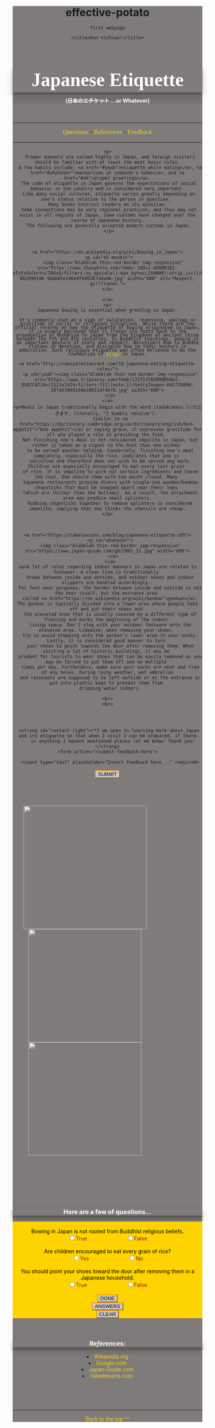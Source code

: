 # effective-potato
first webpage

  

  <!-- css starts here-->
  
  
  
<style>
  :root {
    /* css colors */
    --red-a: #952F1E;
    --red-m: #EC170D;
    --red-z: #DFB2AB;
    --gray-a: #7F7B7A;
    --gray-z: #CAC8C7;
    --sunflower: #ffd300;
    --tangy: #F1910F;
    --darkred: #8E1818;
    
    /* css sizes */
    --smll: 100px;
    --mdm: 200px;
    --lrg: 400px;
  }
  nav {
    margin: auto;
    font-size: 17px;
    font-family:'Abhaya Libre';
    line-height: 20px;
  }
    p {
    font-size: 12px;
    font-family: monospace, serif;
    text-align: center;
    line-height: 10px;
  }
    h2 {
      font-size:50px;
      font-family:'Abhaya Libre';
      padding: 5px;
      box-shadow: 0 10px 20px rgba(0,0,0,0.19), 0 6px 6px rgba(0,0,0,0.23);
    }
    .thin-red-border {
      border-color: var(--sunflower);
      border-width: 5px;
      border-style: solid;
      border-radius: 50%;
    }
  h4 {
    color: #ffffff;
    background-color: rgba(49, 49, 49, 0.1);
    position: relative;
    bottom: 30px;
    
  }
  h3 {
    box-shadow: 0 10px 20px rgba(0,0,0,0.19), 0 6px 6px rgba(0,0,0,0.23);
    color: white;
  }
  .red-background {
    background-color: red;
  }
  body {
    margin: var(--mdm);
    padding: 0px;
    text-align: center;
    background-color: var(--gray-a);
  }
  u {
    color:red !important;
  }
  a {
    color: var(--sunflower);
    text-decoration: none;
  }
  button {
    background-color: var(--gray-z);
    border-color: var(--tangy);
    text-transform: uppercase;
  }
  button:hover {
    background-color: var(--gray-z);
    color: #ffffff
  }
  a:hover {
    background-color: var(--gray-z);
    color: #ffffff;
  }
  .happy {
    background-color: var(--sunflower);
    color: #000000;
  }
  .blahblah {
    border-color: var(--sunflower);
  }
  img.blahblah:hover {
    filter: grayscale(0%);
    opacity: 0.5;
  }
  .blah2 {
    position: relative;
    bottom: 2px;
    right: 60px;
  }
  img.blah2 {
    filter: grayscale(0%)
      opacity: 0.5;
  }
  img {
    filter: grayscale(100%);
  }
  label {
    color: var(--darkred);
    padding: 50px;
  }
  #left {
    float: left;
    position: absolute;
  }
  #right {
    float: right;
    position: absolute;
  }
</style>
  
  

  

  
  <!--css ends here-->
  <!--html starts here-->
  




<div class="container-fluid text-center">
  
  <!DOCTYPE html>
<html lang="en">
  
  
    <title>Kon'nichiwa!</title>
  
    
  <head>
    <h2 style="color: white" id="top" class="text-center">Japanese Etiquette</h2>
    <h4>
      (<s>日本のエチケット</s> ...or Whatever)
      </h4>
  </head>
  <hr>
  
  
  
  
  
  <nav>
    <a href="#qs">Questions</a>  -  <a href="#ref">References</a>  -  <a href="#contact">Feedback</a>
  <hr>
  </nav>
  
  
  
  
  
  
  <body>  
     
    <p>
      Proper manners are valued highly in Japan, and foreign visitors should be familiar with at least the most basic rules.
      A few habits include; <a href="#yeah">etiquette while eating</a>, <a href="#whatever">mannerisms at someone's home</a>, and <a href="#ok">proper greetings</a>.
     The code of etiquette in Japan governs the expectations of social behavior in the country and is considered very important.
     Like many social cultures, etiquette varies greatly depending on one's status relative to the person in question. 
     Many books instruct readers on its minutiae. 
     Some conventions may be very regional practices, and thus may not exist in all regions of Japan. Some customs have changed over the course of Japanese history.
     The following are generally accepted modern customs in Japan.
     </p>
    
    
    
    <a href="https://en.wikipedia.org/wiki/Bowing_in_Japan">
     <p id="ok moveit">
        <img class="blahblah thin-red-border img-responsive" src="https://www.thoughtco.com/thmb/-109ii-dU0DR3E2-nTz5xSolhrY=/768x0/filters:no_upscale():max_bytes(150000):strip_icc()/GettyImages-882999196-5bbb85e146e0fb00267d4a86.jpg" width="600" alt="Respect, girlfrannn.">
    </p>
      
    </a>
    <p>
    Japanese bowing is essential when greeting in Japan.
  It's commonly used as a sign of salutation, reverence, apology or gratitude in social or religious situations.
  While there are few official records on how the etiquette of bowing originated in Japan, it is widely believed 
  that it traces its roots back to the propagation of Buddhism to Japan from the kingdoms of ancient China between 
  the 5th and 8th centuries. In Buddhist teachings, bowing is an important gesture of piety and respect. 
  Worshipers bow to Buddha statues in devotion, and disciples bow to their masters in admiration. 
  Such religious etiquette was often believed to be the foundation of <a href="https://en.wikipedia.org/wiki/Ojigi">ojigi</a> in Japan.
    </p>
    
    
    
    <a href="http://nomiyarestaurant.com/10-japanese-eating-etiquette-rules/">
      <p id="yeah"><img class="blahblah thin-red-border img-responsive" src="https://www.tripsavvy.com/thmb/1JIfIJlN2RMOKhOw1-DGQ7CATJ4=/2121x1414/filters:fill(auto,1)/GettyImages-641728098-597a5708519de200114f4b70.jpg" width="600">
      </p>
    </a>
    <p>Meals in Japan traditionally begin with the word itadakimasu (いただきます, literally, "I humbly receive"). 
      Similar to <a href="https://dictionary.cambridge.org/us/dictionary/english/bon-appetit">"bon appétit"</a> or saying grace, it expresses gratitude for all who played a role in providing the food. 
      Not finishing one's meal is not considered impolite in Japan, but rather is taken as a signal to the host that one wishes 
      to be served another helping. Conversely, finishing one's meal completely, especially the rice, indicates that one is 
      satisfied and therefore does not wish to be served any more. Children are especially encouraged to eat every last grain 
      of rice. It is impolite to pick out certain ingredients and leave the rest. One should chew with the mouth closed. Many 
      Japanese restaurants provide diners with single-use wooden/bamboo chopsticks that must be snapped apart near their tops 
      (which are thicker than the bottoms). As a result, the attachment area may produce small splinters.
      Rubbing chopsticks together to remove splinters is considered impolite, implying that one thinks the utensils are cheap.
    </p>
  
    
    
    <a href="https://takelessons.com/blog/japanese-etiquette-z05">
      <p id="whatever">
      <img class="blahblah thin-red-border img-responsive" src="https://www.japan-guide.com/g9/2001_12.jpg" width="600">
        </p>
      </a>
    <p>A lot of rules regarding indoor manners in Japan are related to footwear. A clear line is traditionally 
      drawn between inside and outside, and outdoor shoes and indoor slippers are handled accordingly. 
      For foot wear purposes, the border between inside and outside is not the door itself, but the entrance area 
      called <a href="https://en.wikipedia.org/wiki/Genkan">genkan</a>. The genkan is typically divided into a lower area where people take off and put their shoes and 
      the elevated area that is usually covered by a different type of flooring and marks the beginning of the indoor 
      living space. Don't step with your outdoor footware onto the elevated area. Likewise, when removing your shoes, 
      try to avoid stepping onto the genkan's lower area in your socks. Lastly, it is considered good manner to turn 
      your shoes to point towards the door after removing them. When visiting a lot of historic buildings, it may be 
      prudent for tourists to wear shoes that can be easily removed as you may be forced to put them off and on multiple 
      times per day. Furthermore, make sure your socks are neat and free of any holes. During rainy weather, wet umbrellas
      and raincoats are supposed to be left outside or at the entrance or put into plastic bags to prevent them from 
      dripping water indoors.
   </p>
  </body>
    
    
  
    <br>
    <br>
  
  
  
  
     <strong id="contact right">**I am open to learning more about Japan and its etiquette so that when I visit I can be prepared. If there
        is anything I havent mentioned please let me know! Thank you!</strong>
    <form action="/submit-feedback-here">
      
      <input type="text" placeholder="Insert feedback here..." required>
  <button type="SUBMIT" class="btn btn-primary btn-block">submit
      </button>
  </form>
  
  
  <br>
  <br>
  <br>
  
  
  
  <a href="https://google.com"><img class="blah2 img-responsive" src="https://d36tnp772eyphs.cloudfront.net/blogs/1/2011/05/japan-1200x729.jpg" width="327"></a>
  <a href="https://google.com"><img class="blah2 img-responsive" src="https://lp-cms-production.imgix.net/2019-06/512d769cd0d5e56c238eb975d2325940-japan.jpeg?fit=crop&q=40&sharp=10&vib=20&auto=format&ixlib=react-8.6.4" width="300"></a>
  <a href="https://google.com"><img class="blah2 img-responsive" src="https://lp-cms-production.imgix.net/2019-06/d29f08e97892053daeecc25ff5de908a-japan.jpeg" width="300"></a>
  
  
  
  
  <br>
  <br>
  <br>
    <br>
    <br>
    <br>

  
  
<p>
  <h3 id="qs">
    <b>Here are a few of questions...</b>
  </h3>
</p>
  

<div class="happy">  
  
<br>
  Bowing in Japan is not rooted from Buddhist religious beliefs.
<br>
<label><input type="radio" name="true-or-false">True</label>
<label><input type="radio" name="true-or-false">False</label>
<br>
<br>
  Are children encouraged to eat every grain of rice?
<br>
<label><input type="radio" name="yes-no">Yes</label>
<label><input type="radio" name="yes-no">No</label>
<br>
<br>
  You should point your shoes toward the door after removing them in a Japanese household.
<br>
  <label><input type="radio" name="true-false">True</label>
  <label><input type="radio" name="true-false">False</label>
  
  
  
<br>
<br>
  
  
  <div class="row">
    <div class="col-xs-4">
  <button type="submit" class="btn btn-primary btn-block">
  done
  </button>
    </div>
    <div class="col-xs-4">
  <button class="btn btn-block btn-info">
    Answers
  </button>
    </div>
    <div class="col-xs-4">
  <button class="btn btn-block btn-danger">
    clear
  </button>
    </div></div>
  
  
  </div>
  
  
  <br>
  <br>
  
  
<h3 id="ref">
        <i>References:</i>
</h3>


  
  <li><a href="http://wikipedia.org">Wikipedia.org</a></li>
    <li><a href="http://google.com">Google.com</a></li>
    <li><a href="http://japan-guide.com">Japan-Guide.com</a></li>
    <li><a href="http://takelessons.com">Takelessons.com</a></li>



<br>
<br>
<br>
<br>
<hr>


<footer>
  <a href="#top">Back to the top ^^</a>
</footer>



</html>
</div>



<!--html ends here. :)-->
